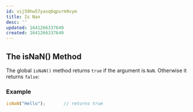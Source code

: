 ```yaml
---
id: vij59hw57yasq6qpvrm9vym
title: Is Nan
desc: ''
updated: 1641266337649
created: 1641266337649
---
```



## The isNaN() Method

The global `isNaN()` method returns `true` if the argument is `NaN`. Otherwise it returns `false`:

### Example

```js
isNaN("Hello");       // returns true
```
